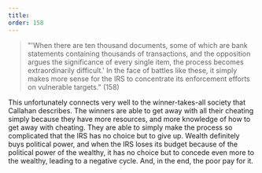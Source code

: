 ```yaml
---
title: 
order: 158
---
```


> "'When there are ten thousand documents, some of which are bank statements containing thousands of transactions, and the opposition argues the significance of every single item, the process becomes extraordinarily difficult.' In the face of battles like these, it simply makes more sense for the IRS to concentrate its enforcement efforts on vulnerable targets." (158)

This unfortunately connects very well to the winner-takes-all society that Callahan describes. The winners are able to get away with all their cheating simply because they have more resources, and more knowledge of how to get away with cheating. They are able to simply make the process so complicated that the IRS has no choice but to give up. Wealth definitely buys political power, and when the IRS loses its budget because of the political power of the wealthy, it has no choice but to concede even more to the wealthy, leading to a negative cycle. And, in the end, the poor pay for it.
